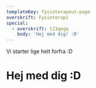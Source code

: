 ```yaml
---
templateKey: fysioterapeut-page
overskrift: Fysioterapi
special:
  - overskrift: t23qegq
    body: 'Hej med dig! :D'
---
```

Vi starter lige helt forfra :D

# Hej med dig :D


